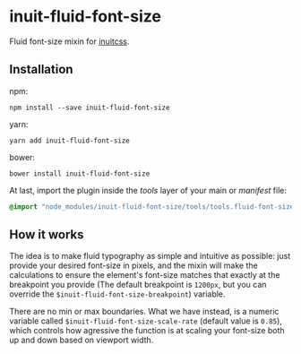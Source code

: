 # inuit-fluid-font-size

Fluid font-size mixin for [inuitcss](http://https://github.com/inuitcss/inuitcss).

## Installation

npm:

```
npm install --save inuit-fluid-font-size
```

yarn:

```
yarn add inuit-fluid-font-size
```

bower:

```
bower install inuit-fluid-font-size
```

At last, import the plugin inside the *tools* layer of your main or *manifest*
file:

```scss
@import "node_modules/inuit-fluid-font-size/tools/tools.fluid-font-size";
```

## How it works

The idea is to make fluid typography as simple and intuitive as possible: just
provide your desired font-size in pixels, and the mixin will make the calculations
to ensure the element's font-size matches that exactly at the breakpoint you
provide (The default breakpoint is `1200px`, but you can override the
`$inuit-fluid-font-size-breakpoint`) variable.

There are no min or max boundaries. What we have instead, is a numeric variable
called `$inuit-fluid-font-size-scale-rate` (default value is `0.85`), which
controls how agressive the function is at scaling your font-size both up and down 
based on viewport width.
